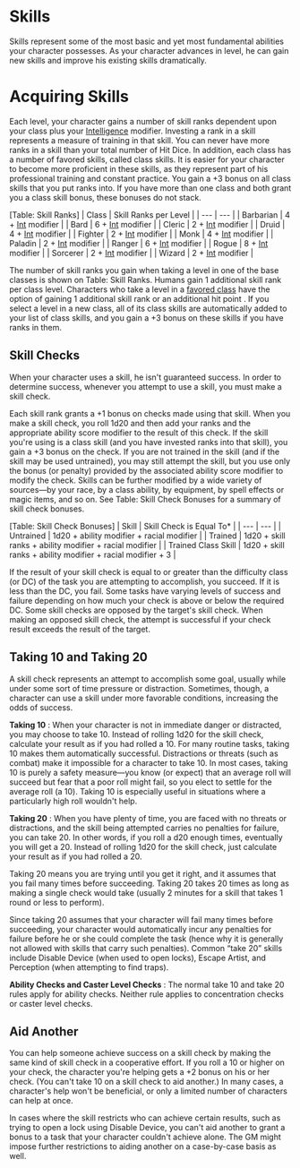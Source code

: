 # Skills

Skills represent some of the most basic and yet most fundamental abilities your character possesses. As your character advances in level, he can gain new skills and improve his existing skills dramatically.

# Acquiring Skills

Each level, your character gains a number of skill ranks dependent upon your class plus your [Intelligence](gettingStarted#_intelligence) modifier. Investing a rank in a skill represents a measure of training in that skill. You can never have more ranks in a skill than your total number of Hit Dice. In addition, each class has a number of favored skills, called class skills. It is easier for your character to become more proficient in these skills, as they represent part of his professional training and constant practice. You gain a +3 bonus on all class skills that you put ranks into. If you have more than one class and both grant you a class skill bonus, these bonuses do not stack.

[Table: Skill Ranks]
| Class | Skill Ranks per Level |
| --- | --- |
| Barbarian | 4 + [Int](gettingStarted#_intelligence) modifier |
| Bard | 6 + [Int](gettingStarted#_intelligence) modifier |
| Cleric | 2 + [Int](gettingStarted#_intelligence) modifier |
| Druid | 4 + [Int](gettingStarted#_intelligence) modifier |
| Fighter | 2 + [Int](gettingStarted#_intelligence) modifier |
| Monk | 4 + [Int](gettingStarted#_intelligence) modifier |
| Paladin | 2 + [Int](gettingStarted#_intelligence) modifier |
| Ranger | 6 + [Int](gettingStarted#_intelligence) modifier |
| Rogue | 8 + [Int](gettingStarted#_intelligence) modifier |
| Sorcerer | 2 + [Int](gettingStarted#_intelligence) modifier |
| Wizard | 2 + [Int](gettingStarted#_intelligence) modifier |

The number of skill ranks you gain when taking a level in one of the base classes is shown on Table: Skill Ranks. Humans gain 1 additional skill rank per class level. Characters who take a level in a [favored class](classes#_favored-class) have the option of gaining 1 additional skill rank or an additional hit point . If you select a level in a new class, all of its class skills are automatically added to your list of class skills, and you gain a +3 bonus on these skills if you have ranks in them.

## Skill Checks

When your character uses a skill, he isn't guaranteed success. In order to determine success, whenever you attempt to use a skill, you must make a skill check.

Each skill rank grants a +1 bonus on checks made using that skill. When you make a skill check, you roll 1d20 and then add your ranks and the appropriate ability score modifier to the result of this check. If the skill you're using is a class skill (and you have invested ranks into that skill), you gain a +3 bonus on the check. If you are not trained in the skill (and if the skill may be used untrained), you may still attempt the skill, but you use only the bonus (or penalty) provided by the associated ability score modifier to modify the check. Skills can be further modified by a wide variety of sources—by your race, by a class ability, by equipment, by spell effects or magic items, and so on. See Table: Skill Check Bonuses for a summary of skill check bonuses.

[Table: Skill Check Bonuses]
| Skill | Skill Check is Equal To\* |
| --- | --- |
| Untrained | 1d20 + ability modifier + racial modifier |
| Trained | 1d20 + skill ranks + ability modifier + racial modifier |
| Trained Class Skill | 1d20 + skill ranks + ability modifier + racial modifier + 3 |

If the result of your skill check is equal to or greater than the difficulty class (or DC) of the task you are attempting to accomplish, you succeed. If it is less than the DC, you fail. Some tasks have varying levels of success and failure depending on how much your check is above or below the required DC. Some skill checks are opposed by the target's skill check. When making an opposed skill check, the attempt is successful if your check result exceeds the result of the target.

## Taking 10 and Taking 20

A skill check represents an attempt to accomplish some goal, usually while under some sort of time pressure or distraction. Sometimes, though, a character can use a skill under more favorable conditions, increasing the odds of success.

**Taking 10** : When your character is not in immediate danger or distracted, you may choose to take 10. Instead of rolling 1d20 for the skill check, calculate your result as if you had rolled a 10. For many routine tasks, taking 10 makes them automatically successful. Distractions or threats (such as combat) make it impossible for a character to take 10. In most cases, taking 10 is purely a safety measure—you know (or expect) that an average roll will succeed but fear that a poor roll might fail, so you elect to settle for the average roll (a 10). Taking 10 is especially useful in situations where a particularly high roll wouldn't help.

**Taking 20** : When you have plenty of time, you are faced with no threats or distractions, and the skill being attempted carries no penalties for failure, you can take 20. In other words, if you roll a d20 enough times, eventually you will get a 20. Instead of rolling 1d20 for the skill check, just calculate your result as if you had rolled a 20.

Taking 20 means you are trying until you get it right, and it assumes that you fail many times before succeeding. Taking 20 takes 20 times as long as making a single check would take (usually 2 minutes for a skill that takes 1 round or less to perform).

Since taking 20 assumes that your character will fail many times before succeeding, your character would automatically incur any penalties for failure before he or she could complete the task (hence why it is generally not allowed with skills that carry such penalties). Common “take 20” skills include Disable Device (when used to open locks), Escape Artist, and Perception (when attempting to find traps).

**Ability Checks and Caster Level Checks** : The normal take 10 and take 20 rules apply for ability checks. Neither rule applies to concentration checks or caster level checks.

## Aid Another

You can help someone achieve success on a skill check by making the same kind of skill check in a cooperative effort. If you roll a 10 or higher on your check, the character you're helping gets a +2 bonus on his or her check. (You can't take 10 on a skill check to aid another.) In many cases, a character's help won't be beneficial, or only a limited number of characters can help at once.

In cases where the skill restricts who can achieve certain results, such as trying to open a lock using Disable Device, you can't aid another to grant a bonus to a task that your character couldn't achieve alone. The GM might impose further restrictions to aiding another on a case-by-case basis as well.

